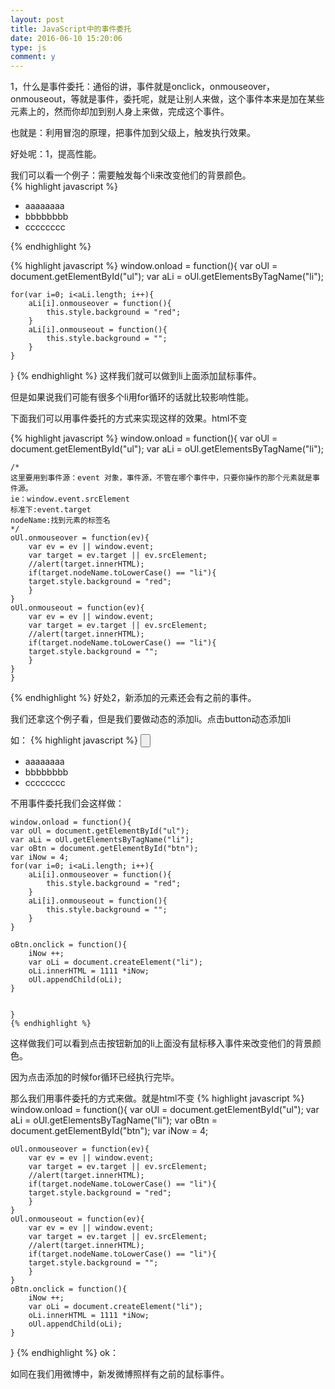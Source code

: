 ```yaml
---
layout: post
title: JavaScript中的事件委托
date: 2016-06-10 15:20:06
type: js
comment: y
---
```

1，什么是事件委托：通俗的讲，事件就是onclick，onmouseover，onmouseout，等就是事件，委托呢，就是让别人来做，这个事件本来是加在某些元素上的，然而你却加到别人身上来做，完成这个事件。

也就是：利用冒泡的原理，把事件加到父级上，触发执行效果。

好处呢：1，提高性能。

我们可以看一个例子：需要触发每个li来改变他们的背景颜色。<br/>
{% highlight javascript %}
<ul id="ul">
	<li>aaaaaaaa</li>
	<li>bbbbbbbb</li>
	<li>cccccccc</li>
</ul>
{% endhighlight %}

 
{% highlight javascript %}
window.onload = function(){
	var oUl = document.getElementById("ul");
	var aLi = oUl.getElementsByTagName("li");

	for(var i=0; i<aLi.length; i++){
		aLi[i].onmouseover = function(){
			this.style.background = "red";
		}
		aLi[i].onmouseout = function(){
			this.style.background = "";
		}
	}
}
{% endhighlight %}
 这样我们就可以做到li上面添加鼠标事件。

但是如果说我们可能有很多个li用for循环的话就比较影响性能。

下面我们可以用事件委托的方式来实现这样的效果。html不变

{% highlight javascript %}
	window.onload = function(){
	var oUl = document.getElementById("ul");
	var aLi = oUl.getElementsByTagName("li");

	/*
	这里要用到事件源：event 对象，事件源，不管在哪个事件中，只要你操作的那个元素就是事件源。
	ie：window.event.srcElement
	标准下:event.target
	nodeName:找到元素的标签名
	*/
	oUl.onmouseover = function(ev){
		var ev = ev || window.event;
		var target = ev.target || ev.srcElement;
		//alert(target.innerHTML);
		if(target.nodeName.toLowerCase() == "li"){
		target.style.background = "red";
		}
	}
	oUl.onmouseout = function(ev){
		var ev = ev || window.event;
		var target = ev.target || ev.srcElement;
		//alert(target.innerHTML);
		if(target.nodeName.toLowerCase() == "li"){
		target.style.background = "";
		}
	}
	}
 
{% endhighlight %}
好处2，新添加的元素还会有之前的事件。

我们还拿这个例子看，但是我们要做动态的添加li。点击button动态添加li

如：
	{% highlight javascript %}
	<input type="button" id="btn" />
	<ul id="ul">
	<li>aaaaaaaa</li>
	<li>bbbbbbbb</li>
	<li>cccccccc</li>
	</ul>
    不用事件委托我们会这样做：

    window.onload = function(){
	var oUl = document.getElementById("ul");
	var aLi = oUl.getElementsByTagName("li");
	var oBtn = document.getElementById("btn");
	var iNow = 4;
	for(var i=0; i<aLi.length; i++){
		aLi[i].onmouseover = function(){
			this.style.background = "red";
		}
		aLi[i].onmouseout = function(){
			this.style.background = "";
		}
	}

	oBtn.onclick = function(){
		iNow ++;
		var oLi = document.createElement("li");
		oLi.innerHTML = 1111 *iNow;
		oUl.appendChild(oLi);
	}

	
    }
    {% endhighlight %}
 这样做我们可以看到点击按钮新加的li上面没有鼠标移入事件来改变他们的背景颜色。

因为点击添加的时候for循环已经执行完毕。

 

那么我们用事件委托的方式来做。就是html不变
{% highlight javascript %}
window.onload = function(){
	var oUl = document.getElementById("ul");
	var aLi = oUl.getElementsByTagName("li");
	var oBtn = document.getElementById("btn");
	var iNow = 4;

	oUl.onmouseover = function(ev){
		var ev = ev || window.event;
		var target = ev.target || ev.srcElement;
		//alert(target.innerHTML);
		if(target.nodeName.toLowerCase() == "li"){
		target.style.background = "red";
		}
	}
	oUl.onmouseout = function(ev){
		var ev = ev || window.event;
		var target = ev.target || ev.srcElement;
		//alert(target.innerHTML);
		if(target.nodeName.toLowerCase() == "li"){
		target.style.background = "";
		}
	}
	oBtn.onclick = function(){
		iNow ++;
		var oLi = document.createElement("li");
		oLi.innerHTML = 1111 *iNow;
		oUl.appendChild(oLi);
	}
}
{% endhighlight %}
ok：

如同在我们用微博中，新发微博照样有之前的鼠标事件。